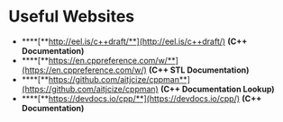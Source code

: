 # Useful Websites

* \*\*\*\*[**http://eel.is/c++draft/**](http://eel.is/c++draft/) **\(C++ Documentation\)**
* \*\*\*\*[**https://en.cppreference.com/w/**](https://en.cppreference.com/w/) **\(C++ STL Documentation\)**
* \*\*\*\*[**https://github.com/aitjcize/cppman**](https://github.com/aitjcize/cppman) **\(C++ Documentation Lookup\)**
* \*\*\*\*[**https://devdocs.io/cpp/**](https://devdocs.io/cpp/) **\(C++ Documentation\)**

